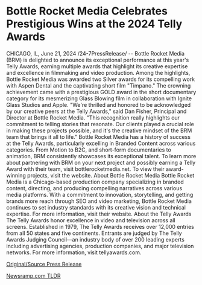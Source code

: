 # Bottle Rocket Media Celebrates Prestigious Wins at the 2024 Telly Awards

CHICAGO, IL, June 21, 2024 /24-7PressRelease/ -- Bottle Rocket Media (BRM) is delighted to announce its exceptional performance at this year's Telly Awards, earning multiple awards that highlight its creative expertise and excellence in filmmaking and video production.   Among the highlights, Bottle Rocket Media was awarded two Silver awards for its compelling work with Aspen Dental and the captivating short film "Timpano." The crowning achievement came with a prestigious GOLD award in the short documentary category for its mesmerizing Glass Blowing film in collaboration with Ignite Glass Studios and Apple.   "We're thrilled and honored to be acknowledged by our creative peers at the Telly Awards," said Dan Fisher, Principal and Director at Bottle Rocket Media. "This recognition really highlights our commitment to telling stories that resonate. Our clients played a crucial role in making these projects possible, and it's the creative mindset of the BRM team that brings it all to life."  Bottle Rocket Media has a history of success at the Telly Awards, particularly excelling in Branded Content across various categories. From Motion to B2C, and short-form documentaries to animation, BRM consistently showcases its exceptional talent.  To learn more about partnering with BRM on your next project and possibly earning a Telly Award with their team, visit bottlerocketmedia.net.  To view their award-winning projects, visit the website.  About Bottle Rocket Media Bottle Rocket Media is a Chicago-based production company specializing in branded content, directing, and producing compelling narratives across various media platforms. With a commitment to innovation, storytelling, and getting brands more reach through SEO and video marketing, Bottle Rocket Media continues to set industry standards with its creative vision and technical expertise. For more information, visit their website.   About the Telly Awards The Telly Awards honor excellence in video and television across all screens. Established in 1979, The Telly Awards receives over 12,000 entries from all 50 states and five continents. Entrants are judged by The Telly Awards Judging Council—an industry body of over 200 leading experts including advertising agencies, production companies, and major television networks.  For more information, visit tellyawards.com. 

[Original/Source Press Release](https://www.24-7pressrelease.com/press-release/511906/bottle-rocket-media-celebrates-prestigious-wins-at-the-2024-telly-awards) 

[Newsramp.com TLDR](https://newsramp.com/None) 
